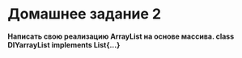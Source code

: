 # Домашнее задание 2 <br>
**Написать свою реализацию ArrayList на основе массива.
  class DIYarrayList<T> implements List<T>{...}**